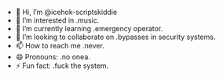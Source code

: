 - 👋 Hi, I’m @icehok-scriptskiddie
- 👀 I’m interested in .music.
- 🌱 I’m currently learning .emergency operator.
- 💞️ I’m looking to collaborate on .bypasses in security systems.
- 📫 How to reach me .never.
- 😄 Pronouns: .no onea.
- ⚡ Fun fact: .fuck the system.


